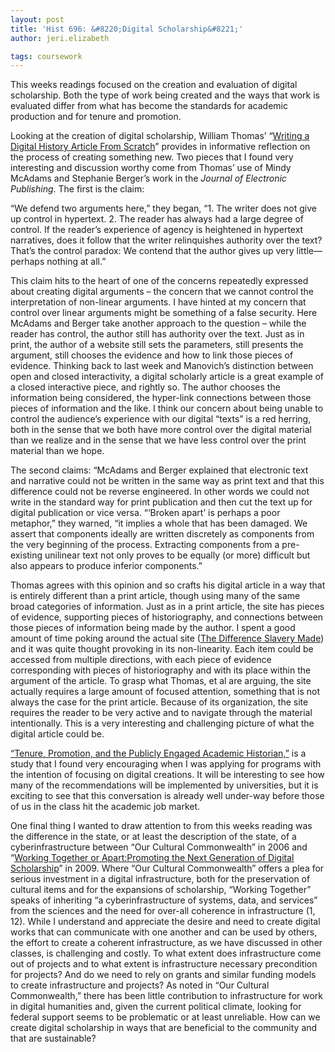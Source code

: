```yaml
---
layout: post
title: 'Hist 696: &#8220;Digital Scholarship&#8221;'
author: jeri.elizabeth

tags: coursework
---
```

This weeks readings focused on the creation and evaluation of digital scholarship. Both the type of work being created and the ways that work is evaluated differ from what has become the standards for academic production and for tenure and promotion.

Looking at the creation of digital scholarship, William Thomas&#8217; &#8220;[Writing a Digital History Article From Scratch][1]&#8221; provides in informative reflection on the process of creating something new. Two pieces that I found very interesting and discussion worthy come from Thomas&#8217; use of Mindy McAdams and Stephanie Berger&#8217;s work in the *Journal of Electronic Publishing*. The first is the claim:

&#8220;We defend two arguments here,&#8221; they began, &#8220;1. The writer does not give up control in hypertext. 2. The reader has always had a large degree of control. If the reader&#8217;s experience of agency is heightened in hypertext narratives, does it follow that the writer relinquishes authority over the text? That&#8217;s the control paradox: We contend that the author gives up very little—perhaps nothing at all.&#8221;

This claim hits to the heart of one of the concerns repeatedly expressed about creating digital arguments &#8211; the concern that we cannot control the interpretation of non-linear arguments. I have hinted at my concern that control over linear arguments might be something of a false security. Here McAdams and Berger take another approach to the question &#8211; while the reader has control, the author still has authority over the text. Just as in print, the author of a website still sets the parameters, still presents the argument, still chooses the evidence and how to link those pieces of evidence. Thinking back to last week and Manovich&#8217;s distinction between open and closed interactivity, a digital scholarly article is a great example of a closed interactive piece, and rightly so. The author chooses the information being considered, the hyper-link connections between those pieces of information and the like. I think our concern about being unable to control the audience&#8217;s experience with our digital &#8220;texts&#8221; is a red herring, both in the sense that we both have more control over the digital material than we realize and in the sense that we have less control over the print material than we hope.

The second claims: &#8220;McAdams and Berger explained that electronic text and narrative could not be written in the same way as print text and that this difference could not be reverse engineered. In other words we could not write in the standard way for print publication and then cut the text up for digital publication or vice versa. &#8220;&#8216;Broken apart&#8217; is perhaps a poor metaphor,&#8221; they warned, &#8220;it implies a whole that has been damaged. We assert that components ideally are written discretely as components from the very beginning of the process. Extracting components from a pre-existing unilinear text not only proves to be equally (or more) difficult but also appears to produce inferior components.&#8221;

Thomas agrees with this opinion and so crafts his digital article in a way that is entirely different than a print article, though using many of the same broad categories of information. Just as in a print article, the site has pieces of evidence, supporting pieces of historiography, and connections between those pieces of information being made by the author. I spent a good amount of time poking around the actual site (<a title="The Difference Slavery Made" href="http://www2.vcdh.virginia.edu/AHR/" target="_blank">The Difference Slavery Made</a>) and it was quite thought provoking in its non-linearity. Each item could be accessed from multiple directions, with each piece of evidence corresponding with pieces of historiography and with its place within the argument of the article. To grasp what Thomas, et al are arguing, the site actually requires a large amount of focused attention, something that is not always the case for the print article. Because of its organization, the site requires the reader to be very active and to navigate through the material intentionally. This is a very interesting and challenging picture of what the digital article could be.

<a title="Tenure, promotion and public history" href="http://ncph.org/cms/careers-training/" target="_blank">&#8220;Tenure, Promotion, and the Publicly Engaged Academic Historian,”</a> is a study that I found very encouraging when I was applying for programs with the intention of focusing on digital creations. It will be interesting to see how many of the recommendations will be implemented by universities, but it is exciting to see that this conversation is already well under-way before those of us in the class hit the academic job market.

One final thing I wanted to draw attention to from this weeks reading was the difference in the state, or at least the description of the state, of a cyberinfrastructure between &#8220;Our Cultural Commonwealth&#8221; in 2006 and &#8220;<a href="http://www.clir.org/pubs/execsum/sum145.html" target="_blank">Working Together or Apart:Promoting the Next Generation of Digital Scholarship</a>&#8221; in 2009. Where &#8220;Our Cultural Commonwealth&#8221; offers a plea for serious investment in a digital infrastructure, both for the preservation of cultural items and for the expansions of scholarship, &#8220;Working Together&#8221; speaks of inheriting &#8220;a cyberinfrastructure of systems, data, and services&#8221; from the sciences and the need for over-all coherence in infrastructure (1, 12). While I understand and appreciate the desire and need to create digital works that can communicate with one another and can be used by others, the effort to create a coherent infrastructure, as we have discussed in other classes, is challenging and costly. To what extent does infrastructure come out of projects and to what extent is infrastructure necessary precondition for projects? And do we need to rely on grants and similar funding models to create infrastructure and projects? As noted in &#8220;Our Cultural Commonwealth,&#8221; there has been little contribution to infrastructure for work in digital humanities and, given the current political climate, looking for federal support seems to be problematic or at least unreliable. How can we create digital scholarship in ways that are beneficial to the community and that are sustainable?

 [1]: http://digitalhistory.unl.edu//essays/thomasessay.php "Writing a digital history article"
